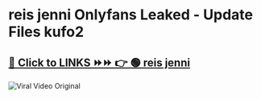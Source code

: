 
 # reis jenni Onlyfans Leaked - Update Files kufo2

## <h2><a href="https://clipsfans.com/reis_jenni&ref=git">🔗 Click to LINKS ⏩⏩ 👉 🟢 reis jenni </a></h2>

<a href="https://clipsfans.com/reis_jenni&ref=git" rel="nofollow" data-target="animated-image.originalLink"><img src="https://i.ibb.co.com/xMMVF88/686577567.gif" alt="Viral Video Original" style="max-width: 100%; display: inline-block;" data-target="animated-image.originalImage"></a>

